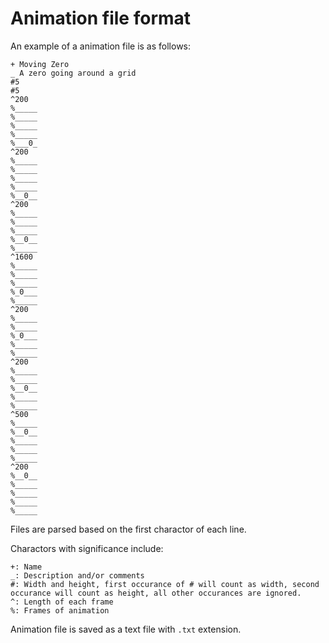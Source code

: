 # Animation file format

An example of a animation file is as follows:

```text
+ Moving Zero
_ A zero going around a grid
#5
#5
^200
%_____
%_____
%_____
%_____
%___0_
^200
%_____
%_____
%_____
%_____
%__0__
^200
%_____
%_____
%_____
%__0__
%_____
^1600
%_____
%_____
%_____
%_0___
%_____
^200
%_____
%_____
%_0___
%_____
%_____
^200
%_____
%_____
%__0__
%_____
%_____
^500
%_____
%__0__
%_____
%_____
%_____
^200
%__0__
%_____
%_____
%_____
%_____
```

Files are parsed based on the first charactor of each line.

Charactors with significance include:
```text
+: Name
_: Description and/or comments
#: Width and height, first occurance of # will count as width, second occurance will count as height, all other occurances are ignored.
^: Length of each frame
%: Frames of animation
```
Animation file is saved as a text file with `.txt` extension.
